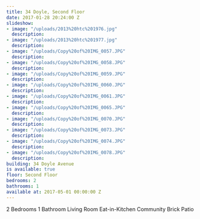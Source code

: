 ```yaml
---
title: 34 Doyle, Second Floor
date: 2017-01-28 20:24:00 Z
slideshow:
- image: "/uploads/2013%20htc%201976.jpg"
  description:
- image: "/uploads/2013%20htc%201977.jpg"
  description:
- image: "/uploads/Copy%20of%20IMG_0057.JPG"
  description:
- image: "/uploads/Copy%20of%20IMG_0058.JPG"
  description:
- image: "/uploads/Copy%20of%20IMG_0059.JPG"
  description:
- image: "/uploads/Copy%20of%20IMG_0060.JPG"
  description:
- image: "/uploads/Copy%20of%20IMG_0061.JPG"
  description:
- image: "/uploads/Copy%20of%20IMG_0065.JPG"
  description:
- image: "/uploads/Copy%20of%20IMG_0070.JPG"
  description:
- image: "/uploads/Copy%20of%20IMG_0073.JPG"
  description:
- image: "/uploads/Copy%20of%20IMG_0074.JPG"
  description:
- image: "/uploads/Copy%20of%20IMG_0078.JPG"
  description:
building: 34 Doyle Avenue
is available: true
floor: Second Floor
bedrooms: 2
bathrooms: 1
available at: 2017-05-01 00:00:00 Z
---
```


2 Bedrooms
1 Bathroom
Living Room
Eat-in-Kitchen
Community Brick Patio
